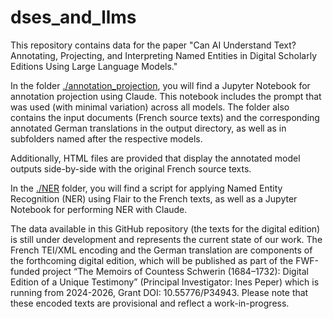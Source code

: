 # dses_and_llms
This repository contains data for the paper "Can AI Understand Text? Annotating, Projecting, and Interpreting Named Entities in Digital Scholarly Editions Using Large Language Models."

In the folder [./annotation_projection](annotation_projection), you will find a Jupyter Notebook for annotation projection using Claude. This notebook includes the prompt that was used (with minimal variation) across all models. The folder also contains the input documents (French source texts) and the corresponding annotated German translations in the output directory, as well as in subfolders named after the respective models.

Additionally, HTML files are provided that display the annotated model outputs side-by-side with the original French source texts.

In the [./NER](NER) folder, you will find a script for applying Named Entity Recognition (NER) using Flair to the French texts, as well as a Jupyter Notebook for performing NER with Claude.

The data available in this GitHub repository (the texts for the digital edition) is still under development and represents the current state of our work. The French TEI/XML encoding and the German translation are components of the forthcoming digital edition, which will be published as part of the FWF-funded project “The Memoirs of Countess Schwerin (1684–1732): Digital Edition of a Unique Testimony” (Principal Investigator: Ines Peper) which is running from 2024-2026, Grant DOI: 10.55776/P34943. Please note that these encoded texts are provisional and reflect a work-in-progress.
